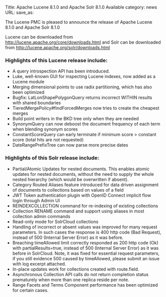 Title: Apache Lucene 8.1.0 and Apache Solr 8.1.0 Available
category: news
URL: 
save_as: 

The Lucene PMC is pleased to announce the release of Apache Lucene 8.1.0 and Apache Solr 8.1.0

Lucene can be downloaded from <http://lucene.apache.org/core/downloads.html>
and Solr can be downloaded from <http://lucene.apache.org/solr/downloads.html>

### Highlights of this Lucene release include:

  * A query introspection API has been introduced.
  * Luke, well-known GUI for inspecting Lucene indexes, now added as a Lucene module
  * Merging dimensional points to use radix partitioning, which has also been optimized
  * Bugfix: LatLonShapePolygonQuery returns incorrect WITHIN results with shared boundaries
  * TieredMergePolicy#findForcedMerges now tries to create the cheapest merges
  * Build point writers in the BKD tree only when they are needed
  * SynonymQuery can now deboost the document frequency of each term when blending synonym scores
  * ConstantScoreQuery can early terminate if minimum score > constant score (total hits are not requested)
  * DateRangePrefixTree can now parse more precise dates

### Highlights of this Solr release include:

  * Partial/Atomic Updates for nested documents. This enables atomic updates for nested documents, without the need to supply the whole nested hierarchy (which would be overwritten if absent).
  * Category Routed Aliases feature introduced for data driven assignment of documents to collections based on values of a field
  * JWT Token authentication plugin with OpenID Connect implicit flow login through Admin UI
  * REINDEXCOLLECTION command for re-indexing of existing collections
  * Collection RENAME command and support using aliases in most collection admin commands
  * Read-only mode for SolrCloud collections
  * Handling of incorrect or absent values was improved for many request parameters. In such cases the response is 400 http code (Bad Request), instead of 500 (Internal Server Error) as it was before.
  * Breaching timeAllowed limit correctly responded as 200 http code (Ok) with partialResults=true, instead of 500 (Internal Server Error) as it was before in SolrCloud. Note, it was fixed for essential request parameters, if you still evidence 500 caused by timeAllowed, please submit an issue with log excerpt attached.
  * In-place updates work for collections created with route.field.
  * Asynchronous Collection API calls do not return completion status prematurely when more than one replica reside per note.
  * Range Facets and Terms Component performance has been optimized for certain cases.

